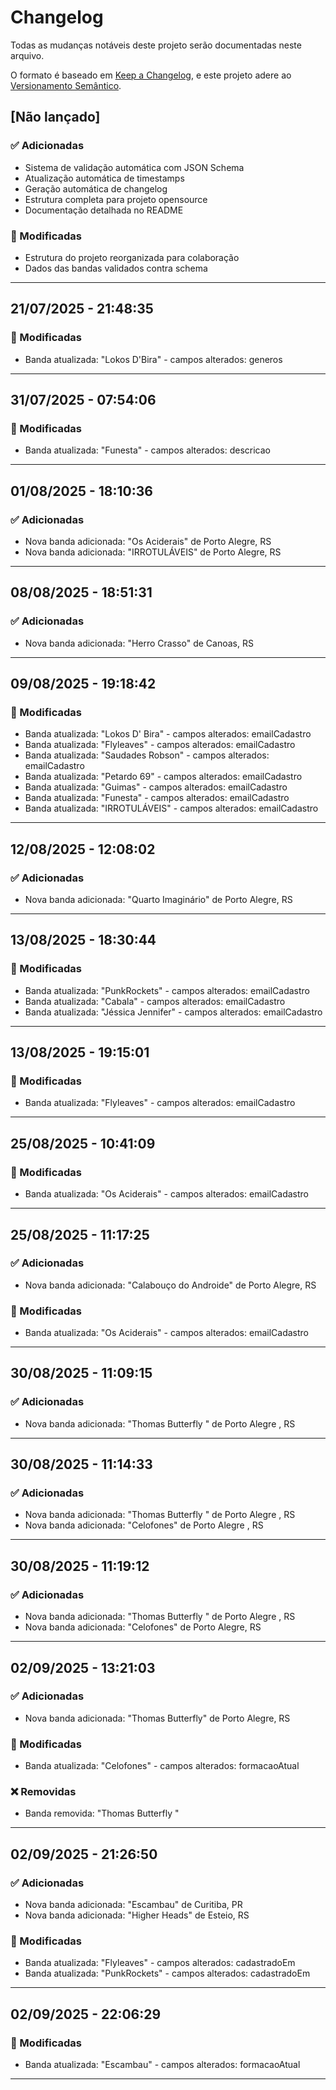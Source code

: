 # Changelog

Todas as mudanças notáveis deste projeto serão documentadas neste arquivo.

O formato é baseado em [Keep a Changelog](https://keepachangelog.com/pt-BR/1.0.0/),
e este projeto adere ao [Versionamento Semântico](https://semver.org/lang/pt-BR/).

## [Não lançado]

### ✅ Adicionadas

- Sistema de validação automática com JSON Schema
- Atualização automática de timestamps
- Geração automática de changelog
- Estrutura completa para projeto opensource
- Documentação detalhada no README

### 🔄 Modificadas

- Estrutura do projeto reorganizada para colaboração
- Dados das bandas validados contra schema

---
## 21/07/2025 - 21:48:35

### 🔄 Modificadas
- Banda atualizada: "Lokos D'Bira" - campos alterados: generos

---

## 31/07/2025 - 07:54:06

### 🔄 Modificadas
- Banda atualizada: "Funesta" - campos alterados: descricao

---

## 01/08/2025 - 18:10:36

### ✅ Adicionadas
- Nova banda adicionada: "Os Aciderais" de Porto Alegre, RS
- Nova banda adicionada: "IRROTULÁVEIS" de Porto Alegre, RS

---

## 08/08/2025 - 18:51:31

### ✅ Adicionadas
- Nova banda adicionada: "Herro Crasso" de Canoas, RS

---

## 09/08/2025 - 19:18:42

### 🔄 Modificadas
- Banda atualizada: "Lokos D' Bira" - campos alterados: emailCadastro
- Banda atualizada: "Flyleaves" - campos alterados: emailCadastro
- Banda atualizada: "Saudades Robson" - campos alterados: emailCadastro
- Banda atualizada: "Petardo 69" - campos alterados: emailCadastro
- Banda atualizada: "Guimas" - campos alterados: emailCadastro
- Banda atualizada: "Funesta" - campos alterados: emailCadastro
- Banda atualizada: "IRROTULÁVEIS" - campos alterados: emailCadastro

---

## 12/08/2025 - 12:08:02

### ✅ Adicionadas
- Nova banda adicionada: "Quarto Imaginário" de Porto Alegre, RS

---

## 13/08/2025 - 18:30:44

### 🔄 Modificadas
- Banda atualizada: "PunkRockets" - campos alterados: emailCadastro
- Banda atualizada: "Cabala" - campos alterados: emailCadastro
- Banda atualizada: "Jéssica Jennifer" - campos alterados: emailCadastro

---

## 13/08/2025 - 19:15:01

### 🔄 Modificadas
- Banda atualizada: "Flyleaves" - campos alterados: emailCadastro

---

## 25/08/2025 - 10:41:09

### 🔄 Modificadas
- Banda atualizada: "Os Aciderais" - campos alterados: emailCadastro

---

## 25/08/2025 - 11:17:25

### ✅ Adicionadas
- Nova banda adicionada: "Calabouço do Androide" de Porto Alegre, RS

### 🔄 Modificadas
- Banda atualizada: "Os Aciderais" - campos alterados: emailCadastro

---

## 30/08/2025 - 11:09:15

### ✅ Adicionadas
- Nova banda adicionada: "Thomas Butterfly " de Porto Alegre , RS

---

## 30/08/2025 - 11:14:33

### ✅ Adicionadas
- Nova banda adicionada: "Thomas Butterfly " de Porto Alegre , RS
- Nova banda adicionada: "Celofones" de Porto Alegre , RS

---

## 30/08/2025 - 11:19:12

### ✅ Adicionadas
- Nova banda adicionada: "Thomas Butterfly " de Porto Alegre , RS
- Nova banda adicionada: "Celofones" de Porto Alegre, RS

---

## 02/09/2025 - 13:21:03

### ✅ Adicionadas
- Nova banda adicionada: "Thomas Butterfly" de Porto Alegre, RS

### 🔄 Modificadas
- Banda atualizada: "Celofones" - campos alterados: formacaoAtual

### ❌ Removidas
- Banda removida: "Thomas Butterfly "

---

## 02/09/2025 - 21:26:50

### ✅ Adicionadas
- Nova banda adicionada: "Escambau" de Curitiba, PR
- Nova banda adicionada: "Higher Heads" de Esteio, RS

### 🔄 Modificadas
- Banda atualizada: "Flyleaves" - campos alterados: cadastradoEm
- Banda atualizada: "PunkRockets" - campos alterados: cadastradoEm

---

## 02/09/2025 - 22:06:29

### 🔄 Modificadas
- Banda atualizada: "Escambau" - campos alterados: formacaoAtual

---

